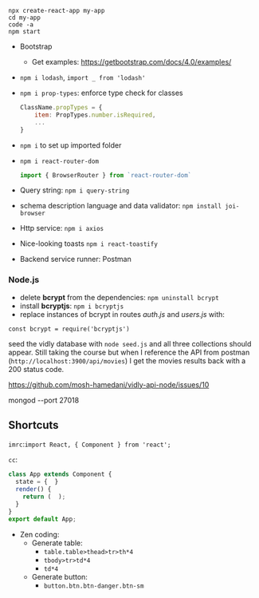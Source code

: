 ```
npx create-react-app my-app
cd my-app
code -a
npm start
```

+ Bootstrap
  
  + Get examples: https://getbootstrap.com/docs/4.0/examples/
  
+ `npm i lodash`, `import _ from 'lodash'`

+ `npm i prop-types`: enforce type check for classes

  ```jsx
  ClassName.propTypes = {
      item: PropTypes.number.isRequired,
      ...
  }
  ```

+ `npm i` to set up imported folder

+ `npm i react-router-dom`

  ```jsx
  import { BrowserRouter } from `react-router-dom`
  ```

  

+ Query string: `npm i query-string`

+ schema description language and data validator: `npm install joi-browser`

+ Http service: `npm i axios`

+ Nice-looking toasts `npm i react-toastify`

+ Backend service runner: Postman



### Node.js

- delete **bcrypt** from the dependencies: `npm uninstall bcrypt`
- install **bcryptjs**: `npm i bcryptjs`
- replace instances of bcrypt in routes *auth.js* and *users.js* with:

```
const bcrypt = require('bcryptjs')
```

seed the vidly database with `node seed.js` and all three collections should appear. Still taking the course but when I reference the API from postman (`http://localhost:3900/api/movies`) I get the movies results back with a 200 status code.

https://github.com/mosh-hamedani/vidly-api-node/issues/10

mongod --port 27018

## Shortcuts

`imrc`:`import React, { Component } from 'react';`

`cc`: 

```javascript
class App extends Component {
  state = {  }
  render() { 
    return (  );
  }
}
export default App;
```

+ Zen coding:
  + Generate table: 
    + `table.table>thead>tr>th*4`
    + `tbody>tr>td*4`
    + `td*4`
  + Generate button:
    + `button.btn.btn-danger.btn-sm`